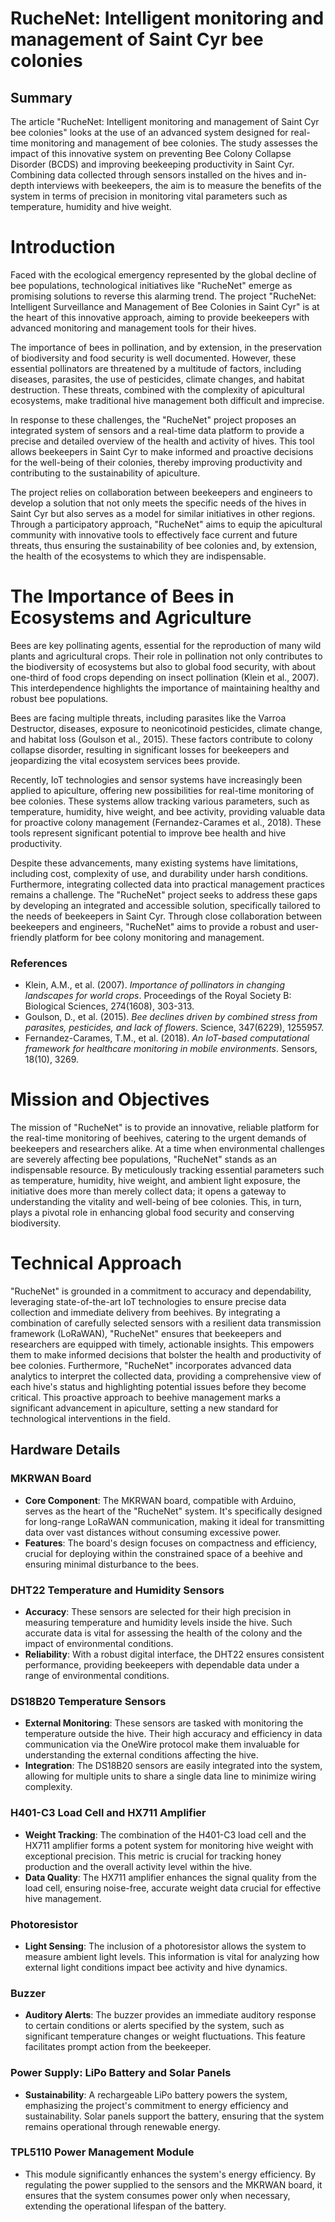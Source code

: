 # RucheNet: Intelligent monitoring and management of Saint Cyr bee colonies


## Summary 
The article "RucheNet: Intelligent monitoring and management of Saint Cyr bee colonies" looks at the use of an advanced system designed for real-time monitoring and management of bee colonies. The study assesses the impact of this innovative system on preventing Bee Colony Collapse Disorder (BCDS) and improving beekeeping productivity in Saint Cyr. Combining data collected through sensors installed on the hives and in-depth interviews with beekeepers, the aim is to measure the benefits of the system in terms of precision in monitoring vital parameters such as temperature, humidity and hive weight.


# Introduction
Faced with the ecological emergency represented by the global decline of bee populations, technological initiatives like "RucheNet" emerge as promising solutions to reverse this alarming trend. The project "RucheNet: Intelligent Surveillance and Management of Bee Colonies in Saint Cyr" is at the heart of this innovative approach, aiming to provide beekeepers with advanced monitoring and management tools for their hives.

The importance of bees in pollination, and by extension, in the preservation of biodiversity and food security is well documented. However, these essential pollinators are threatened by a multitude of factors, including diseases, parasites, the use of pesticides, climate changes, and habitat destruction. These threats, combined with the complexity of apicultural ecosystems, make traditional hive management both difficult and imprecise.

In response to these challenges, the "RucheNet" project proposes an integrated system of sensors and a real-time data platform to provide a precise and detailed overview of the health and activity of hives. This tool allows beekeepers in Saint Cyr to make informed and proactive decisions for the well-being of their colonies, thereby improving productivity and contributing to the sustainability of apiculture.

The project relies on collaboration between beekeepers and engineers to develop a solution that not only meets the specific needs of the hives in Saint Cyr but also serves as a model for similar initiatives in other regions. Through a participatory approach, "RucheNet" aims to equip the apicultural community with innovative tools to effectively face current and future threats, thus ensuring the sustainability of bee colonies and, by extension, the health of the ecosystems to which they are indispensable.

# The Importance of Bees in Ecosystems and Agriculture

Bees are key pollinating agents, essential for the reproduction of many wild plants and agricultural crops. Their role in pollination not only contributes to the biodiversity of ecosystems but also to global food security, with about one-third of food crops depending on insect pollination (Klein et al., 2007). This interdependence highlights the importance of maintaining healthy and robust bee populations.

Bees are facing multiple threats, including parasites like the Varroa Destructor, diseases, exposure to neonicotinoid pesticides, climate change, and habitat loss (Goulson et al., 2015). These factors contribute to colony collapse disorder, resulting in significant losses for beekeepers and jeopardizing the vital ecosystem services bees provide.

Recently, IoT technologies and sensor systems have increasingly been applied to apiculture, offering new possibilities for real-time monitoring of bee colonies. These systems allow tracking various parameters, such as temperature, humidity, hive weight, and bee activity, providing valuable data for proactive colony management (Fernandez-Carames et al., 2018). These tools represent significant potential to improve bee health and hive productivity.

Despite these advancements, many existing systems have limitations, including cost, complexity of use, and durability under harsh conditions. Furthermore, integrating collected data into practical management practices remains a challenge. The "RucheNet" project seeks to address these gaps by developing an integrated and accessible solution, specifically tailored to the needs of beekeepers in Saint Cyr. Through close collaboration between beekeepers and engineers, "RucheNet" aims to provide a robust and user-friendly platform for bee colony monitoring and management.

### References
- Klein, A.M., et al. (2007). *Importance of pollinators in changing landscapes for world crops*. Proceedings of the Royal Society B: Biological Sciences, 274(1608), 303-313.
- Goulson, D., et al. (2015). *Bee declines driven by combined stress from parasites, pesticides, and lack of flowers*. Science, 347(6229), 1255957.
- Fernandez-Carames, T.M., et al. (2018). *An IoT-based computational framework for healthcare monitoring in mobile environments*. Sensors, 18(10), 3269.


# Mission and Objectives

The mission of "RucheNet" is to provide an innovative, reliable platform for the real-time monitoring of beehives, catering to the urgent demands of beekeepers and researchers alike. At a time when environmental challenges are severely affecting bee populations, "RucheNet" stands as an indispensable resource. By meticulously tracking essential parameters such as temperature, humidity, hive weight, and ambient light exposure, the initiative does more than merely collect data; it opens a gateway to understanding the vitality and well-being of bee colonies. This, in turn, plays a pivotal role in enhancing global food security and conserving biodiversity.

# Technical Approach

"RucheNet" is grounded in a commitment to accuracy and dependability, leveraging state-of-the-art IoT technologies to ensure precise data collection and immediate delivery from beehives. By integrating a combination of carefully selected sensors with a resilient data transmission framework (LoRaWAN), "RucheNet" ensures that beekeepers and researchers are equipped with timely, actionable insights. This empowers them to make informed decisions that bolster the health and productivity of bee colonies. Furthermore, "RucheNet" incorporates advanced data analytics to interpret the collected data, providing a comprehensive view of each hive's status and highlighting potential issues before they become critical. This proactive approach to beehive management marks a significant advancement in apiculture, setting a new standard for technological interventions in the field.

## Hardware Details

### MKRWAN Board
- **Core Component**: The MKRWAN board, compatible with Arduino, serves as the heart of the "RucheNet" system. It's specifically designed for long-range LoRaWAN communication, making it ideal for transmitting data over vast distances without consuming excessive power.
- **Features**: The board's design focuses on compactness and efficiency, crucial for deploying within the constrained space of a beehive and ensuring minimal disturbance to the bees.

### DHT22 Temperature and Humidity Sensors
- **Accuracy**: These sensors are selected for their high precision in measuring temperature and humidity levels inside the hive. Such accurate data is vital for assessing the health of the colony and the impact of environmental conditions.
- **Reliability**: With a robust digital interface, the DHT22 ensures consistent performance, providing beekeepers with dependable data under a range of environmental conditions.

### DS18B20 Temperature Sensors
- **External Monitoring**: These sensors are tasked with monitoring the temperature outside the hive. Their high accuracy and efficiency in data communication via the OneWire protocol make them invaluable for understanding the external conditions affecting the hive.
- **Integration**: The DS18B20 sensors are easily integrated into the system, allowing for multiple units to share a single data line to minimize wiring complexity.

### H401-C3 Load Cell and HX711 Amplifier
- **Weight Tracking**: The combination of the H401-C3 load cell and the HX711 amplifier forms a potent system for monitoring hive weight with exceptional precision. This metric is crucial for tracking honey production and the overall activity level within the hive.
- **Data Quality**: The HX711 amplifier enhances the signal quality from the load cell, ensuring noise-free, accurate weight data crucial for effective hive management.

### Photoresistor
- **Light Sensing**: The inclusion of a photoresistor allows the system to measure ambient light levels. This information is vital for analyzing how external light conditions impact bee activity and hive dynamics.

### Buzzer
- **Auditory Alerts**: The buzzer provides an immediate auditory response to certain conditions or alerts specified by the system, such as significant temperature changes or weight fluctuations. This feature facilitates prompt action from the beekeeper.

### Power Supply: LiPo Battery and Solar Panels
- **Sustainability**: A rechargeable LiPo battery powers the system, emphasizing the project's commitment to energy efficiency and sustainability. Solar panels support the battery, ensuring that the system remains operational through renewable energy.

### TPL5110 Power Management Module
- This module significantly enhances the system's energy efficiency. By regulating the power supplied to the sensors and the MKRWAN board, it ensures that the system consumes power only when necessary, extending the operational lifespan of the battery.
